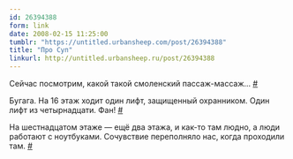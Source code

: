 ```yaml
---
id: 26394388
form: link
date: 2008-02-15 11:25:00
tumblr: "https://untitled.urbansheep.com/post/26394388"
title: "Про Суп"
linkurl: http://untitled.urbansheep.ru/post/26394388
---
```

<p>Сейчас посмотрим, какой такой смоленский пассаж-массаж&hellip; <a href="http://twitter.com/urbansheep/statuses/715125272">#</a></p>

<p>Бугага. На 16 этаж ходит один лифт, защищенный охранником. Один лифт из четырнадцати. Фан! <a href="http://twitter.com/urbansheep/statuses/715227312">#</a></p>

<p>На шестнадцатом этаже — ещё два этажа, и как-то там людно, а люди работают с ноутбуками. Сочувствие переполняло нас, когда проходили там. <a href="http://twitter.com/urbansheep/statuses/715684582">#</a></p>
